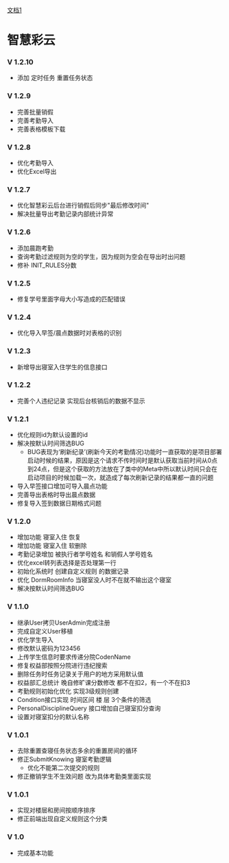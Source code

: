 <!--
 * @Author: 邹洋
 * @Date: 2021-07-04 13:27:27
 * @Email: 2810201146@qq.com
 * @LastEditors:  
 * @LastEditTime: 2022-01-06 13:26:30
 * @Description: 1
-->
[文档1](docs/README.md)
# 智慧彩云
### V 1.2.10
- 添加 定时任务 重置任务状态
### V 1.2.9
- 完善批量销假
- 完善考勤导入
- 完善表格模板下载
### V 1.2.8
- 优化考勤导入
- 优化Excel导出
### V 1.2.7
- 优化智慧彩云后台进行销假后同步"最后修改时间"
- 解决批量导出考勤记录内部统计异常
### V 1.2.6
- 添加晨跑考勤
- 查询考勤过滤规则为空的学生，因为规则为空会在导出时出问题
- 修补 INIT_RULES分数
### V 1.2.5
- 修复学号里面字母大小写造成的匹配错误
### V 1.2.4
- 优化导入早签/晨点数据时对表格的识别
### V 1.2.3
- 新增导出寝室入住学生的信息接口
### V 1.2.2
- 完善个人违纪记录 实现后台核销后的数据不显示
### V 1.2.1
- 优化规则id为默认设置的id
- 解决按默认时间筛选BUG
  - BUG表现为‘刷新纪录’(刷新今天的考勤情况)功能时一直获取的是项目部署启动时候的结果，原因是这个请求不传时间时是默认获取当前时间从0点到24点，但是这个获取的方法放在了类中的Meta中所以默认时间只会在启动项目的时候加载一次，就造成了每次刷新记录的结果都一直的问题
- 导入早签接口增加可导入晨点功能
- 完善导出表格时导出晨点数据
- 修复导入签到数据日期格式问题
### V 1.2.0
- 增加功能 寝室入住 恢复
- 增加功能 寝室入住 软删除
- 考勤记录增加 被执行者学号姓名 和销假人学号姓名
- 优化excel转列表选择是否处理第一行
- 初始化系统时 创建自定义规则 的数据记录
- 优化 DormRoomInfo 当寝室没人时不在就不输出这个寝室
- 解决按默认时间筛选BUG
### V 1.1.0
- 继承User拷贝UserAdmin完成注册
- 完成自定义User移植
- 优化学生导入
- 修改默认密码为123456
- 上传学生信息时要求传递分院CodenName
- 修复权益部按照分院进行违纪搜索
- 删除任务时任务记录关于用户的地方采用默认值
- 权益部汇总统计 晚自修旷课分数修改 都不在扣2，有一个不在扣3
- 考勤规则初始化优化 实现3级规则创建
- Condition接口实现 时间区间 楼 层 3个条件的筛选
- PersonalDisciplineQuery  接口增加自己寝室扣分查询
- 设置对寝室扣分的默认名称
### V 1.0.1
- 去除重置查寝任务状态多余的重置房间的循环
- 修正SubmitKnowing 寝室考勤逻辑
  - 优化不能第二次提交的规则
- 修正撤销学生不生效问题 改为具体考勤类里面实现
### V 1.0.1
- 实现对楼层和房间按顺序排序
- 修正前端出现自定义规则这个分类
### V 1.0 
- 完成基本功能
